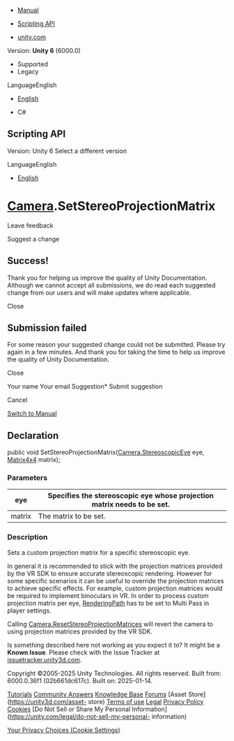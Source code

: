 [ ]()

  * [Manual](../Manual/index.html)
  * [Scripting API](../ScriptReference/index.html)

  * [unity.com](https://unity.com/)

Version: **Unity 6** (6000.0)

  * Supported
  * Legacy

LanguageEnglish

  * [English]()

  * C#

[ ](https://docs.unity3d.com)

## Scripting API

Version: Unity 6 Select a different version

LanguageEnglish

  * [English]()

#  [Camera](Camera.html).SetStereoProjectionMatrix

Leave feedback

Suggest a change

## Success!

Thank you for helping us improve the quality of Unity Documentation. Although
we cannot accept all submissions, we do read each suggested change from our
users and will make updates where applicable.

Close

## Submission failed

For some reason your suggested change could not be submitted. Please <a>try
again</a> in a few minutes. And thank you for taking the time to help us
improve the quality of Unity Documentation.

Close

Your name Your email Suggestion* Submit suggestion

Cancel

[Switch to Manual](../Manual/class-Camera.html "Go to Camera Component in the
Manual")

## Declaration

public void
SetStereoProjectionMatrix([Camera.StereoscopicEye](Camera.StereoscopicEye.html)
eye, [Matrix4x4](Matrix4x4.html) matrix);

### Parameters

eye | Specifies the stereoscopic eye whose projection matrix needs to be set.  
---|---  
matrix | The matrix to be set.  
  
### Description

Sets a custom projection matrix for a specific stereoscopic eye.

In general it is recommended to stick with the projection matrices provided by
the VR SDK to ensure accurate stereoscopic rendering. However for some
specific scenarios it can be useful to override the projection matrices to
achieve specific effects. For example, custom projection matrices would be
required to implement binoculars in VR. In order to process custom projection
matrix per eye, [RenderingPath](RenderingPath.html) has to be set to Multi
Pass in player settings.  
  
Calling
[Camera.ResetStereoProjectionMatrices](Camera.ResetStereoProjectionMatrices.html)
will revert the camera to using projection matrices provided by the VR SDK.

Is something described here not working as you expect it to? It might be a
**Known Issue**. Please check with the Issue Tracker at
[issuetracker.unity3d.com](https://issuetracker.unity3d.com).

Copyright ©2005-2025 Unity Technologies. All rights reserved. Built from:
6000.0.36f1 (02b661dc617c). Built on: 2025-01-14.

[Tutorials](https://unity3d.com/learn) [Community
Answers](https://answers.unity3d.com) [Knowledge
Base](https://support.unity3d.com/hc/en-us)
[Forums](https://forum.unity3d.com) [Asset Store](https://unity3d.com/asset-
store) [Terms of use](https://docs.unity3d.com/Manual/TermsOfUse.html)
[Legal](https://unity.com/legal) [Privacy
Policy](https://unity.com/legal/privacy-policy)
[Cookies](https://unity.com/legal/cookie-policy) [Do Not Sell or Share My
Personal Information](https://unity.com/legal/do-not-sell-my-personal-
information)

[Your Privacy Choices (Cookie Settings)](javascript:void\(0\);)

